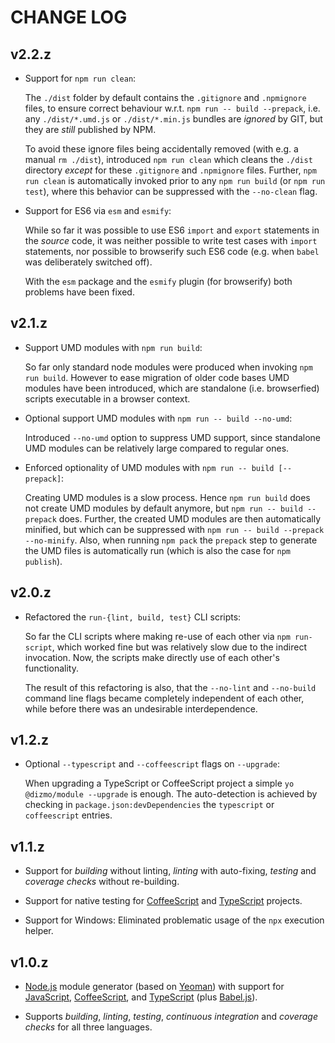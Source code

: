 # CHANGE LOG

## v2.2.z

* Support for `npm run clean`:

    The `./dist` folder by default contains the `.gitignore` and `.npmignore` files, to ensure correct behaviour w.r.t. `npm run -- build --prepack`, i.e. any `./dist/*.umd.js` or `./dist/*.min.js` bundles are *ignored* by GIT, but they are *still* published by NPM.

    To avoid these ignore files being accidentally removed (with e.g. a manual `rm ./dist`), introduced `npm run clean` which cleans the `./dist` directory *except* for these `.gitignore` and `.npmignore` files. Further, `npm run clean` is automatically invoked prior to any `npm run build` (or `npm run test`), where this behavior can be suppressed with the `--no-clean` flag.

* Support for ES6 via `esm` and `esmify`:

    While so far it was possible to use ES6 `import` and `export` statements in the *source* code, it was neither possible to write test cases with `import` statements, nor possible to browserify such ES6 code (e.g. when `babel` was deliberately switched off).

    With the `esm` package and the `esmify` plugin (for browserify) both problems have been fixed.

## v2.1.z

* Support UMD modules with `npm run build`:

    So far only standard node modules were produced when invoking `npm run build`. However to ease migration of older code bases UMD modules have been introduced, which are standalone (i.e. browserfied) scripts executable in a browser context.

* Optional support UMD modules with `npm run -- build --no-umd`:

    Introduced `--no-umd` option to suppress UMD support, since standalone UMD modules can be relatively large compared to regular ones.

* Enforced optionality of UMD modules with `npm run -- build [--prepack]`:

    Creating UMD modules is a slow process. Hence `npm run build` does not create UMD modules by default anymore, but `npm run -- build --prepack` does. Further, the created UMD modules are then automatically minified, but which can be suppressed with `npm run -- build --prepack --no-minify`. Also, when running `npm pack` the `prepack` step to generate the UMD files is automatically run (which is also the case for `npm publish`).

## v2.0.z

* Refactored the `run-{lint, build, test}` CLI scripts:

    So far the CLI scripts where making re-use of each other via `npm run-script`, which worked fine but was relatively slow due to the indirect invocation. Now, the scripts make directly use of each other's functionality.

    The result of this refactoring is also, that the `--no-lint` and `--no-build` command line flags became completely independent of each other, while before there was an undesirable interdependence.

## v1.2.z

* Optional `--typescript` and `--coffeescript` flags on `--upgrade`:

    When upgrading a TypeScript or CoffeeScript project a simple `yo @dizmo/module --upgrade` is enough. The auto-detection is achieved by checking in `package.json:devDependencies` the `typescript` or `coffeescript` entries.

## v1.1.z

* Support for *building* without linting, *linting* with auto-fixing, *testing* and *coverage checks* without re-building.

* Support for native testing for [CoffeeScript] and [TypeScript] projects.

* Support for Windows: Eliminated problematic usage of the `npx` execution helper.

## v1.0.z

* [Node.js] module generator (based on [Yeoman]) with support for [JavaScript], [CoffeeScript], and [TypeScript] (plus [Babel.js]).

* Supports *building*, *linting*, *testing*, *continuous integration* and *coverage checks* for all three languages.

[Babel.js]: http://babeljs.io
[CoffeeScript]: http://coffeescript.org
[JavaScript]: https://www.ecma-international.org
[Node.js]: https://nodejs.org
[TypeScript]: http://www.typescriptlang.org
[Yeoman]: http://yeoman.io
